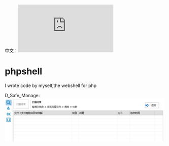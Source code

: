 中文：![url](https://github.com/jhhua/phpshell/blob/main/README_ZH.md)


# phpshell
I wrote code by myself,the webshell for php





D_Safe_Manage:
![images](https://github.com/jhhua/phpshell/blob/main/pictures/11111111.jpg)


